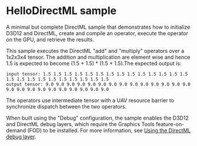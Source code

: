 # HelloDirectML sample

A minimal but complete DirectML sample that demonstrates how to initialize D3D12 and DirectML, create and compile an operator, execute the operator on the GPU, and retrieve the results.

This sample executes the DirectML "add" and "multiply" operators over a 1x2x3x4 tensor. The addition and multiplication are element wise and hence 1.5 is expected to become (1.5 + 1.5) * (1.5 + 1.5).The expected output is:

```
input tensor: 1.5 1.5 1.5 1.5 1.5 1.5 1.5 1.5 1.5 1.5 1.5 1.5 1.5 1.5 1.5 1.5 1.5 1.5 1.5 1.5 1.5 1.5 1.5 1.5
output tensor: 9.0 9.0 9.0 9.0 9.0 9.0 9.0 9.0 9.0 9.0 9.0 9.0 9.0 9.0 9.0 9.0 9.0 9.0 9.0 9.0 9.0 9.0 9.0 9.0
```

The operators use intermediate tensor with a UAV resource barrier to synchronize dispatch between the two operators.

When built using the "Debug" configuration, the sample enables the D3D12 and DirectML debug layers, which require the Graphics Tools feature-on-demand (FOD) to be installed. For more information, see [Using the DirectML debug layer](https://docs.microsoft.com/windows/desktop/direct3d12/dml-debug-layer).
